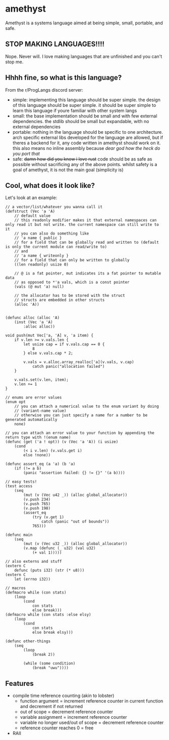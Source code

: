 # amethyst
Amethyst is a systems language aimed at being simple, small, portable, and safe.

## STOP MAKING LANGUAGES!!!!
Nope. Never will. I love making languages that are unfinished and you can't stop me.

## Hhhh fine, so what is this language?
From the r/ProgLangs discord server:
 - simple: implementing this language should be super simple. the design of this language should be super simple. it should be super simple to learn this language if youre familiar with other system langs
 - small: the base implementation should be small and with few external dependencies. the stdlib should be small but expandable, with no external dependencies
 - portable: nothing in the language should be specific to one architecture. arch specific external libs developed for the language are allowed, but if theres a backend for it, any code written in amethyst should work on it. this also means no inline assembly because *dear god how the heck do you port that*
 - safe: ~~damn how did you know i love rust~~ code should be as safe as possible without sacrificing any of the above points. whilst safety is a goal of amethyst, it is not the main goal (simplicity is)

## Cool, what does it look like?
Let's look at an example:
```
// a vector/list/whatever you wanna call it
(defstruct (Vec 'a 'A)
    // default value
    // this readonly modifier makes it that external namespaces can only read it but not write. the current namespace can still write to it
    // you can also do something like
    // 'a name { public }
    // for a field that can be globally read and written to (default is only the current module can read/write to)
    // and
    // 'a name { writeonly }
    // for a field that can only be written to globally
    ((len readonly) usize 0)

    // @ is a fat pointer, mut indicates its a fat pointer to mutable data
    // as opposed to *'a vals, which is a const pointer
    (vals (@ mut 'a) null)

    // the allocator has to be stored with the struct
    // structs are embedded in other structs
    (alloc 'A))


(defunc alloc (alloc 'A)
    (inst (Vec 'a 'A)
        :alloc alloc))

void push(mut Vec['a, 'A] v, 'a item) {
    if v.len >= v.vals.len {
        let usize cap = if v.vals.cap == 0 {
            8
        } else v.vals.cap * 2;

        v.vals = v.alloc.array_realloc['a](v.vals, v.cap)
            catch panic("allocation failed")
    }

    v.vals.set(v.len, item);
    v.len += 1
}

// enums are error values
(enum opt
    // you can attach a numerical value to the enum variant by doing
    // (variant-name value)
    // otherwise you can just specify a name for a number to be generated automatically
    none)

// you can attach an error value to your function by appending the return type with !(enum name)
(defunc (get ('a ! opt)) (v (Vec 'a 'A)) (i usize)
    (cond
        (< i v.len) (v.vals.get i)
        else !none))

(defunc assert_eq (a 'a) (b 'a)
    (if (!= a b)
        (panic "assertion failed: {} != {}" '(a b))))

// easy tests!
(test access
    (seq
        (mut (v (Vec u42 _)) (alloc global_allocator))
        (v.push 234)
        (v.push 765)
        (v.push 198)
        (assert_eq
            (try (v.get 1)
                catch (panic "out of bounds"))
            765)))

(defunc main
    (seq
        (mut (v (Vec u32 _)) (alloc global_allocator))
        (v.map (defunc (_ u32) (val u32)
            (+ val 1)))))

// also externs and stuff
(extern C
    defunc (puts i32) (str (* u8)))
(extern C
    let (errno i32))

// macros
(defmacro while (con stats)
    (loop
        (cond
            con stats
            else break)))
(defmacro while (con stats :else elsy)
    (loop
        (cond
            con stats
            else break elsy)))

(defunc other-things
    (seq
        (loop
            (break 2))

        (while (some condition)
            (break "uwu"))))
```

## Features
 - compile time reference counting (akin to lobster)
     - function argument = increment reference counter in current function and decrement if not returned
     - out of scope = decrement reference counter
     - variable assignment = increment reference counter
     - variable no longer used/out of scope = decrement reference counter
     - reference counter reaches 0 = free
 - RAII
